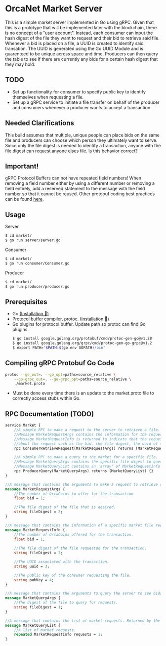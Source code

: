 # OrcaNet Market Server 
This is a simple market server implemented in Go using gRPC.
Given that this is a prototype that will be implemented later with the blockchain, there is no
concept of a "user account". Instead, each consumer can input the hash digest of the file they want to request and their bid to retrieve said file. Whenever a bid is placed on a file, a UUID is created to identify said transation. The UUID is generated using the Go UUID Module and is guarenteed to be unique across space and time. Producers can then query the table to see if there are currently any bids for a certain hash digest that they may hold. 

## TODO 
- Set up functionality for consumer to specify public key to identify themselves when requesting a file.
- Set up a gRPC service to initiate a file transfer on behalf of the producer and consumers whenever a producer wants to accept a transaction. 

## Needed Clarifications
This build assumes that multiple, unique people can place bids on the same file and producers can choose which person they ultimately want to serve. Since only the file digest is needed to identify a transaction, anyone with the file digest can request anyone elses file. Is this behavior correct? 

## Important!
gRPC Protocol Buffers can not have repeated field numbers! When removing a field number either by using a different number or removing a field entirely, add a reserved statement to the message with the field number
so that it cannot be reused. Other protobuf coding best practices can be found [here](https://protobuf.dev/programming-guides/dos-donts/).

## Usage
Server
```bash
$ cd market/
$ go run server/server.go
```

Consumer
```bash
$ cd market/
$ go run consumer/Consumer.go
```

Producer
```bash
$ cd market/
$ go run producer/producer.go
```

## Prerequisites
+ Go [(Installation 📎)](https://go.dev/doc/install)
+ Protocol buffer compiler, protoc. [(Installation 📎)](https://grpc.io/docs/protoc-installation/)
+ Go plugins for protocol buffer. Update path so protoc can find Go plugins.
    ```bash
    $ go install google.golang.org/protobuf/cmd/protoc-gen-go@v1.28
    $ go install google.golang.org/grpc/cmd/protoc-gen-go-grpc@v1.2
    $ export PATH="$PATH:$(go env GOPATH)/bin"
    ```

## Compiling gRPC Protobuf Go Code
```bash
protoc --go_out=. --go_opt=paths=source_relative \
    --go-grpc_out=. --go-grpc_opt=paths=source_relative \
    ./market.proto
```
- Must be done every time there is an update to the market.proto file to correctly access stubs within Go.

## RPC Documentation (TODO)
```protobuf
service Market {
    //A simple RPC to make a request to the server to retrieve a file.
    //Message MarketRequestArgs contains the information for the request.
    //Message MarketRequestInfo is returned to indicate that the request was received and contains information
    //about the request such as the bid, the file digest, the uuid of the transaction, and the public key of the requesting person.
    rpc ConsumerRetrieveRequest(MarketRequestArgs) returns (MarketRequestInfo) {}

    //A simple RPC to make a query to the market for a specific file. 
    //Message MarketQueryArgs contains the specific file digest to query. 
    //Message MarketQueryList contains an 'array' of MarketRequestInfo messages which are the current requests.
    rpc ProducerQuery(MarketQueryArgs) returns (MarketQueryList) {}
}

//A message that contains the arguments to make a request to retrieve a file. 
message MarketRequestArgs {
    //The number of OrcaCoins to offer for the transaction
    float bid = 1;

    //The file digest of the file that is desired.
    string fileDigest = 2;
}

//A message that contains the information of a specific market file request. Returned by the ConsumerRetrieveRequest rpc.
message MarketRequestInfo {
    //The number of OrcaCoins offered for the transaction.
    float bid = 1;
    
    //The file digest of the file requested for the transaction.
    string fileDigest = 2;

    //The UUID associated with the transaction.
    string uuid = 3;

    //The public key of the consumer requesting the file. 
    string pubKey = 4;
}

//A message that contains the arguments to query the server to see bids for a specific file. 
message MarketQueryArgs {
    //The digest of the file to query for requests. 
    string fileDigest = 1;
}

//A message that contains the list of market requests. Returned by the ProducerQuery rpc. 
message MarketQueryList {
    //A list of market requests.
    repeated MarketRequestInfo requests = 1;
}
```
